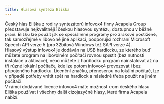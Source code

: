 ```yaml
---
title: Hlasová syntéza Eliška
---
```


Český hlas Eliška z rodiny syntezátorů infovox4 firmy Acapela Group představuje nejkvalitnější českou hlasovou syntézu, dostupnou v běžné praxi. Elišku lze použít jak se speciálními programy pro zrakově postižené, tak samozřejmě v libovolné jiné aplikaci, podporující rozhraní Microsoft Speech API verze 5 (pro 32bitová Windows též SAPI verze 4).  
Hlasový výstup infovox4 je dodáván na USB hardlocku, ze kterého buď můžete program na libovolném počítači rovnou spustit (bez nutnosti instalace a aktivace), nebo můžete z hardlocku program nainstalovat až na tři různé lokální počítače, kde lze potom infovox4 provozovat i bez připojeného hardlocku. Licenční značku, přenesenou na lokální počítač, lze v případě potřeby vrátit zpět na hardlock a následně třeba použít na jiném počítači.  
V rámci dodávané licence infovox4 máte možnost krom českého hlasu Eliška používat i všechny další cizojazyčné hlasy, které firma Acapela nabízí.